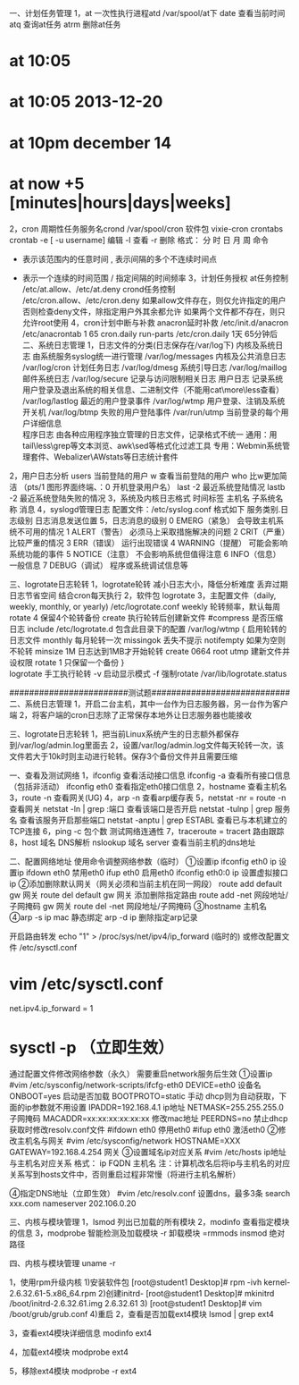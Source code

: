 一、计划任务管理
1，at	一次性执行进程atd        /var/spool/at下
date	查看当前时间
atq	查询at任务
atrm	删除at任务
# at 10:05
# at 10:05 2013-12-20
# at 10pm december 14
# at now +5 [minutes|hours|days|weeks]

2，cron	周期性任务服务名crond	/var/spool/cron 
软件包
        vixie-cron 
        crontabs
crontab -e [ -u username]	编辑
        -l  	查看
        -r  	删除 
格式：
分 时 日 月 周	命令
*    表示该范围内的任意时间
,    表示间隔的多个不连续时间点
-    表示一个连续的时间范围
/    指定间隔的时间频率
3，计划任务授权
at任务控制
	/etc/at.allow、/etc/at.deny
crond任务控制
	/etc/cron.allow、/etc/cron.deny
如果allow文件存在，则仅允许指定的用户
否则检查deny文件，除指定用户外其余都允许
如果两个文件都不存在，则只允许root使用
4，cron计划中断与补救
anacron延时补救
/etc/init.d/anacron
/etc/anacrontab
1       65       cron.daily     run-parts /etc/cron.daily
1天    65分钟后
二、系统日志管理
1，日志文件的分类(日志保存在/var/log下)
内核及系统日志
由系统服务syslog统一进行管理
	/var/log/messages       内核及公共消息日志
	/var/log/cron	    计划任务日志
	/var/log/dmesg	    系统引导日志
	/var/log/maillog           邮件系统日志
	/var/log/secure	    记录与访问限制相关日志
用户日志
记录系统用户登录及退出系统的相关信息、二进制文件（不能用cat\more\less查看）
	/var/log/lastlog    最近的用户登录事件
	/var/log/wtmp	    用户登录、注销及系统开关机
	/var/log/btmp 	    失败的用户登陆事件
	/var/run/utmp	    当前登录的每个用户详细信息	
程序日志
由各种应用程序独立管理的日志文件，记录格式不统一
通用：用tail\less\grep等文本浏览、awk\sed等格式化过滤工具
专用：Webmin系统管理套件、Webalizer\AWstats等日志统计套件

2，用户日志分析
users	当前登陆的用户
w	查看当前登陆的用户
who	比w更加简洁  （pts/1  图形界面终端、：0 开机登录用户名）
last  -2	最近系统登陆情况
lastb  -2	最近系统登陆失败的情况
3，系统及内核日志格式
时间标签	   主机名    子系统名称    消息
4，syslogd管理日志
配置文件：/etc/syslog.conf
格式如下
服务类别.日志级别           日志消息发送位置 
5，日志消息的级别
0  EMERG（紧急）		会导致主机系统不可用的情况
1  ALERT（警告）		必须马上采取措施解决的问题
2  CRIT（严重）		比较严重的情况
3  ERR（错误）		运行出现错误
4  WARNING（提醒）	可能会影响系统功能的事件
5  NOTICE（注意）	                不会影响系统但值得注意
6  INFO（信息）		一般信息
7  DEBUG（调试）		程序或系统调试信息等

三、logrotate日志轮转
1，logrotate轮转
	减小日志大小，降低分析难度
	丢弃过期日志节省空间
	结合cron每天执行
2，软件包
	logrotate
3，主配置文件（daily, weekly, monthly, or yearly)
	/etc/logrotate.conf
	weekly  	轮转频率，默认每周
	rotate 4  	保留4个轮转备份
	create  	执行轮转后创建新文件
	#compress  	是否压缩日志
	include /etc/logrotate.d  	包含此目录下的配置
	/var/log/wtmp {  		启用轮转的日志文件
    		monthly  		每月轮转一次
		missingok  	丢失不提示
    		notifempty 	如果为空则不轮转
    		minsize 1M  	日志达到1MB才开始轮转
    		create 0664 root utmp  建新文件并设权限
    		rotate 1  		     只保留一个备份
		}	
logrotate	手工执行轮转
	-v	启动显示模式
	-f	强制rotate
/var/lib/logrotate.status






########################测试题############################
二、系统日志管理
1，开启二台主机，其中一台作为日志服务器，另一台作为客户端
2，将客户端的cron日志除了正常保存本地外让日志服务器也能接收

三、logrotate日志轮转
1，把当前Linux系统产生的日志额外都保存到/var/log/admin.log里面去
2，设置/var/log/admin.log文件每天轮转一次，该文件若大于10k时则主动进行轮转。保存3个备份文件并且需要压缩



一、查看及测试网络
1，ifconfig 	查看活动接口信息
   ifconfig -a	查看所有接口信息（包括非活动）
   ifconfig eth0	查看指定eth0接口信息
2，hostname	查看主机名
3，route -n	查看网关(UG)
4，arp -n		查看arp缓存表 
5，netstat -nr	= route -n	查看网关
   netstat -ln | grep :端口	查看该端口是否开启
   netstat -tulnp | grep 服务名	查看该服务开启那些端口
   netstat -anptu | grep ESTABL	查看已与本机建立的TCP连接
6，ping	-c 包个数	测试网络连通性
7，traceroute = tracert	路由跟踪
8，host 域名 	 	DNS解析
   nslookup 域名
   	server		查看当前主机的dns地址

二、配置网络地址
使用命令调整网络参数（临时）
①设置ip
   ifconfig eth0 ip	设置ip
   ifdown eth0	禁用eth0
   ifup eth0	启用eth0
   ifconfig eth0:0 ip	设置虚拟接口ip
②添加删除默认网关（网关必须和当前主机在同一网段）
   route add  default  gw  网关
   route del  default  gw   网关
   添加删除指定路由
   route add  -net  网段地址/子网掩码  gw  网关
   route del  -net  网段地址/子网掩码
③hostname 主机名
④arp -s ip mac		静态绑定
   arp -d ip		删除指定arp记录


开启路由转发
echo "1" > /proc/sys/net/ipv4/ip_forward  (临时的)
或修改配置文件  /etc/sysctl.conf 
# vim /etc/sysctl.conf 
net.ipv4.ip_forward = 1
# sysctl -p   （立即生效）



通过配置文件修改网络参数（永久）
需要重启network服务后生效
①设置ip
#vim /etc/sysconfig/network-scripts/ifcfg-eth0
DEVICE=eth0	             设备名
ONBOOT=yes	             启动是否加载
BOOTPROTO=static	  手动 dhcp则为自动获取，下面的ip参数就不用设置
IPADDR=192.168.4.1             ip地址
NETMASK=255.255.255.0      子网掩码
MACADDR=xx:xx:xx:xx:xx:xx   修改mac地址
PEERDNS=no	              禁止dhcp获取时修改resolv.conf文件
#ifdown  eth0  	停用eth0
#ifup  eth0    	激活eth0
②修改主机名与网关
#vim /etc/sysconfig/network
HOSTNAME=XXX
GATEWAY=192.168.4.254	网关
③设置域名ip对应关系
#vim /etc/hosts		ip地址与主机名对应关系
格式：
ip	FQDN	主机名
注：计算机改名后将ip与主机名的对应关系写到hosts文件中，否则重启过程非常慢（将进行主机名解析）

④指定DNS地址（立即生效）
#vim /etc/resolv.conf	设置dns，最多3条
search xxx.com
nameserver 202.106.0.20

三、内核与模块管理
1，lsmod 		列出已加载的所有模块
2，modinfo	查看指定模块的信息
3，modprobe	智能检测及加载模块
	 -r 	卸载模块  =rmmods
 insmod 绝对路径

四、内核与模块管理
uname -r

1，使用rpm升级内核
    1)安装软件包
       [root@student1 Desktop]# rpm -ivh kernel-2.6.32.61-5.x86_64.rpm
    2)创建initrd-
       [root@student1 Desktop]# mkinitrd /boot/initrd-2.6.32.61.img 2.6.32.61
    3)
      [root@student1 Desktop]# vim /boot/grub/grub.conf 
    4)重启
2，查看是否加载ext4模块
lsmod | grep ext4

3，查看ext4模块详细信息
modinfo ext4

4，加载ext4模块
modprobe ext4

5，移除ext4模块
modprobe -r ext4